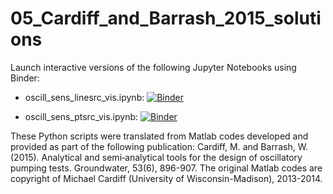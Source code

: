 # 05_Cardiff_and_Barrash_2015_solutions

Launch interactive versions of the following Jupyter Notebooks using Binder:

- oscill_sens_linesrc_vis.ipynb: [![Binder](https://mybinder.org/badge_logo.svg)](https://mybinder.org/v2/gh/christurnadge/05_Cardiff_and_Barrash_2015_solutions/master?filepath=oscill_sens_linesrc_vis.ipynb)

- oscill_sens_ptsrc_vis.ipynb: [![Binder](https://mybinder.org/badge_logo.svg)](https://mybinder.org/v2/gh/christurnadge/05_Cardiff_and_Barrash_2015_solutions/master?filepath=oscill_sens_ptsrc_vis.ipynb)

These Python scripts were translated from Matlab codes developed and provided as
part of the following publication: Cardiff, M. and Barrash, W. (2015). 
Analytical and semi‐analytical tools for the design of oscillatory pumping 
tests. Groundwater, 53(6), 896-907. The original Matlab codes are copyright
of Michael Cardiff (University of Wisconsin-Madison), 2013-2014.
